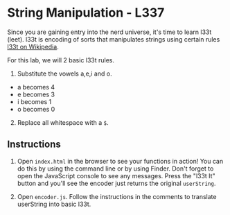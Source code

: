 

# String Manipulation - L337

Since you are gaining entry into the nerd universe, it's time to learn l33t (leet). l33t is encoding of sorts that manipulates strings using certain rules [l33t on Wikipedia](https://en.wikipedia.org/wiki/Leet).

For this lab, we will 2 basic l33t rules.
1. Substitute the vowels a,e,i and o.
 * a becomes 4
 * e becomes 3
 * i becomes 1
 * o becomes 0

2. Replace all whitespace with a `$`.


## Instructions
1. Open `index.html` in the browser to see your functions in action! You can do this by using the command line or by using Finder. Don't forget to open the JavaScript console to see any messages. Press the "l33t It" button and you'll see the encoder just returns the original `userString`.

2. Open `encoder.js`. Follow the instructions in the comments to translate userString into basic l33t.

